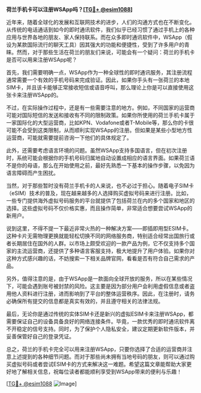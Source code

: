 **荷兰手机卡可以注册WSApp吗？[[TG💪+ @esim1088](https://t.me/s/esim1088)]**

近年来，随着全球化的发展和互联网技术的进步，人们的沟通方式也在不断变化。从传统的电话通话到如今的即时通讯软件，我们似乎已经习惯了通过手机上的各种应用与世界各地的朋友、家人保持联系。而在众多即时通讯软件中，WSApp（假设为某款国际流行的聊天工具）因其强大的功能和便捷性，受到了许多用户的青睐。然而，对于那些生活在荷兰的朋友们来说，可能会有一个疑问：荷兰的手机卡是否可以用来注册WSApp呢？

首先，我们需要明确一点，WSApp作为一种全球性的即时通讯服务，其注册流程通常需要一个有效的手机号码来完成验证。因此，如果你手头有一张荷兰的本地SIM卡，并且该卡能够正常接收短信或语音呼叫，那么理论上你是可以直接使用这张卡来注册WSApp的。

不过，在实际操作过程中，还是有一些需要注意的地方。例如，不同国家的运营商可能对国际短信的发送和接收有不同的限制政策。如果你所使用的荷兰手机卡属于一家国际化的大型运营商，比如KPN、Vodafone或者T-Mobile等，那么你的卡很可能不会受到这类限制，从而顺利实现WSApp的注册。但如果是某些小型地方性运营商，可能就需要提前咨询一下他们的具体规定了。

此外，还需要考虑语言环境的问题。虽然WSApp支持多国语言，但在初次注册时，系统可能会根据你的手机号码归属地自动设置成相应的语言界面。如果荷兰语不是你的母语，那么在开始使用之前，最好先熟悉一下基本的操作步骤，以免因为语言障碍而产生困扰。

当然，对于那些暂时没有荷兰手机卡的人来说，也不必过于担心。随着电子SIM卡（eSIM）技术的普及，现在越来越多的人选择购买虚拟号码来进行注册。比如，一些专门提供海外虚拟号码服务的平台就提供了包括荷兰在内的多个国家和地区的选择。这些虚拟号码不仅价格实惠，而且操作简单，非常适合想要尝试WSApp的新用户。

说到这里，不得不提一下最近非常火热的一种解决方案——即插即用型ESIM卡。这种卡片无需物理更换就能轻松切换不同的网络服务商，特别适合经常出国旅行或者长期居住在国外的人群。以市场上颇受欢迎的一款产品为例，它不仅支持多个国家的主流运营商，还提供了多种语言客服支持，极大地提升了用户体验。如果你对这种方式感兴趣的话，不妨搜索一下相关品牌官网，看看是否有符合自己需求的产品。

另外，值得注意的是，由于WSApp是一款面向全球开放的服务，所以在某些情况下，可能会遇到账号被封禁的风险。这主要是因为部分用户会利用虚假信息或者盗用他人资料进行注册，进而影响到了平台的整体运营秩序。因此，在注册时，请务必确保所有提交的信息都是真实有效的，并且遵守相关的法律法规。

最后，无论你是通过传统的实体SIM卡还是新兴的虚拟ESIM卡来注册WSApp，都需要保证自己的设备具备良好的网络连接条件。毕竟，一款优秀的即时通讯软件离不开稳定的信号支持。同时，为了保护个人隐私安全，建议定期更新软件版本，并妥善保管好自己的登录凭证。

总之，荷兰的手机卡完全可以用来注册WSApp，只要你选择了合适的运营商并注意上述提到的各种细节问题。而对于那些尚未拥有当地号码的朋友，则可以通过购买虚拟号码或者尝试ESIM卡的方式来解决这一难题。希望这篇文章能帮助大家更好地了解相关信息，祝每位读者都能顺利享受到WSApp带来的便利与乐趣！

[[TG💪+ @esim1088](https://t.me/s/esim1088) ![Image](https://i.postimg.cc/4NQfJmqS/Snipaste-2025-05-13-00-14-12.png)]